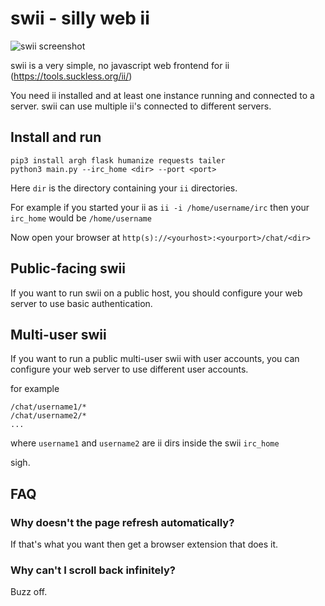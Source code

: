 # swii - silly web ii

![swii screenshot](https://i.imgur.com/M9gZ8qJ.png)

swii is a very simple, no javascript web frontend for ii (https://tools.suckless.org/ii/)

You need ii installed and at least one instance running and connected to a server. swii can use multiple ii's connected to different servers.

## Install and run

    pip3 install argh flask humanize requests tailer
    python3 main.py --irc_home <dir> --port <port>

Here `dir` is the directory containing your `ii` directories.

For example if you started your ii as `ii -i /home/username/irc` then your `irc_home` would be `/home/username`

Now open your browser at `http(s)://<yourhost>:<yourport>/chat/<dir>`

## Public-facing swii

If you want to run swii on a public host, you should configure your web server to use basic authentication.

## Multi-user swii

If you want to run a public multi-user swii with user accounts, you can configure your web server to use different user accounts.

for example

    /chat/username1/*
    /chat/username2/*
    ...

where `username1` and `username2` are ii dirs inside the swii `irc_home`

sigh.

## FAQ

### Why doesn't the page refresh automatically?

If that's what you want then get a browser extension that does it.

### Why can't I scroll back infinitely?

Buzz off.
